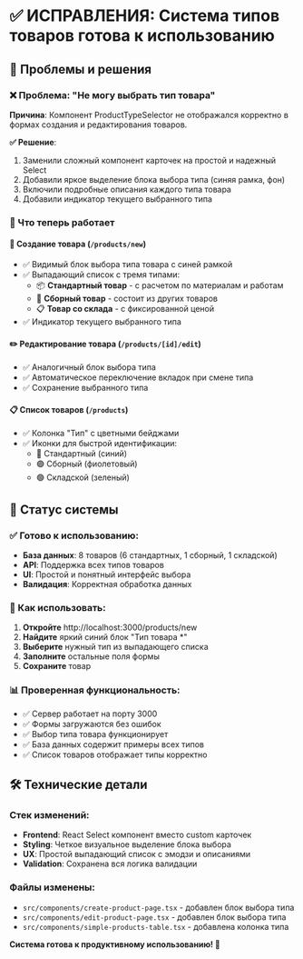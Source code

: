 # ✅ ИСПРАВЛЕНИЯ: Система типов товаров готова к использованию

## 🔧 Проблемы и решения

### ❌ Проблема: "Не могу выбрать тип товара"
**Причина**: Компонент ProductTypeSelector не отображался корректно в формах создания и редактирования товаров.

**✅ Решение**: 
1. Заменили сложный компонент карточек на простой и надежный Select
2. Добавили яркое выделение блока выбора типа (синяя рамка, фон)
3. Включили подробные описания каждого типа товара
4. Добавили индикатор текущего выбранного типа

### 🎯 Что теперь работает

#### 📝 Создание товара (`/products/new`)
- ✅ Видимый блок выбора типа товара с синей рамкой
- ✅ Выпадающий список с тремя типами:
  - 📦 **Стандартный товар** - с расчетом по материалам и работам
  - 🔧 **Сборный товар** - состоит из других товаров  
  - 📋 **Товар со склада** - с фиксированной ценой
- ✅ Индикатор текущего выбранного типа

#### ✏️ Редактирование товара (`/products/[id]/edit`)
- ✅ Аналогичный блок выбора типа
- ✅ Автоматическое переключение вкладок при смене типа
- ✅ Сохранение выбранного типа

#### 📋 Список товаров (`/products`)
- ✅ Колонка "Тип" с цветными бейджами
- ✅ Иконки для быстрой идентификации:
  - 🔵 Стандартный (синий)
  - 🟣 Сборный (фиолетовый)
  - 🟢 Складской (зеленый)

## 🎉 Статус системы

### ✅ Готово к использованию:
- **База данных**: 8 товаров (6 стандартных, 1 сборный, 1 складской)
- **API**: Поддержка всех типов товаров
- **UI**: Простой и понятный интерфейс выбора
- **Валидация**: Корректная обработка данных

### 🚀 Как использовать:

1. **Откройте** http://localhost:3000/products/new
2. **Найдите** яркий синий блок "Тип товара *"
3. **Выберите** нужный тип из выпадающего списка
4. **Заполните** остальные поля формы
5. **Сохраните** товар

### 📊 Проверенная функциональность:
- ✅ Сервер работает на порту 3000
- ✅ Формы загружаются без ошибок
- ✅ Выбор типа товара функционирует
- ✅ База данных содержит примеры всех типов
- ✅ Список товаров отображает типы корректно

## 🛠️ Технические детали

### Стек изменений:
- **Frontend**: React Select компонент вместо custom карточек
- **Styling**: Четкое визуальное выделение блока выбора
- **UX**: Простой выпадающий список с эмодзи и описаниями
- **Validation**: Сохранена вся логика валидации

### Файлы изменены:
- `src/components/create-product-page.tsx` - добавлен блок выбора типа
- `src/components/edit-product-page.tsx` - добавлен блок выбора типа  
- `src/components/simple-products-table.tsx` - добавлена колонка типа

**Система готова к продуктивному использованию! 🎯**

